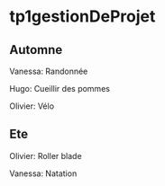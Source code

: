 # tp1gestionDeProjet

## Automne

Vanessa: Randonnée

Hugo: Cueillir des pommes

Olivier: Vélo

## Ete

Olivier: Roller blade

Vanessa: Natation

